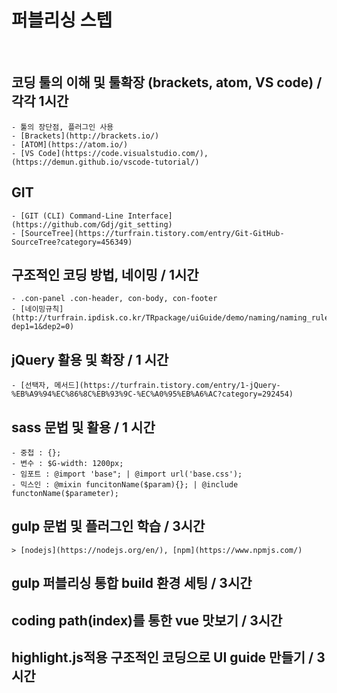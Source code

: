 # 퍼블리싱 스텝
​
##  코딩 툴의 이해 및 툴확장 (brackets, atom, VS code) / 각각 1시간    
    - 툴의 장단점, 플러그인 사용  
    - [Brackets](http://brackets.io/)  
    - [ATOM](https://atom.io/)  
    - [VS Code](https://code.visualstudio.com/), (https://demun.github.io/vscode-tutorial/)  

## GIT
    - [GIT (CLI) Command-Line Interface](https://github.com/Gdj/git_setting)
    - [SourceTree](https://turfrain.tistory.com/entry/Git-GitHub-SourceTree?category=456349)

## 구조적인 코딩 방법, 네이밍 / 1시간    
    - .con-panel .con-header, con-body, con-footer  
    - [네이밍규칙](http://turfrain.ipdisk.co.kr/TRpackage/uiGuide/demo/naming/naming_rule.html?dep1=1&dep2=0)
    
## jQuery 활용 및 확장 / 1 시간    
    - [선택자, 메서드](https://turfrain.tistory.com/entry/1-jQuery-%EB%A9%94%EC%86%8C%EB%93%9C-%EC%A0%95%EB%A6%AC?category=292454)
    
## sass 문법 및 활용 / 1 시간    
    - 중첩 : {};    
    - 변수 : $G-width: 1200px;   
    - 임포트 : @import 'base"; | @import url('base.css');       
    - 믹스인 : @mixin funcitonName($param){}; | @include functonName($parameter);  
    
## gulp 문법 및 플러그인 학습 / 3시간    
    > [nodejs](https://nodejs.org/en/), [npm](https://www.npmjs.com/)
    
## gulp 퍼블리싱 통합 build 환경 세팅 / 3시간
    
## coding path(index)를 통한 vue 맛보기 / 3시간
    
## highlight.js적용 구조적인 코딩으로 UI guide 만들기 / 3시간


